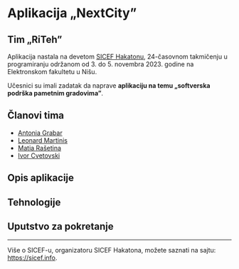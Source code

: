 # Aplikacija „NextCity”

## Tim „RiTeh”

Aplikacija nastala na devetom [SICEF Hakatonu](https://hakaton.sicef.info/), 24-časovnom takmičenju u programiranju održanom od 3. do 5. novembra 2023. godine na Elektronskom fakultetu u Nišu.

Učesnici su imali zadatak da naprave **aplikaciju na temu „softverska podrška pametnim gradovima”**.

## Članovi tima

- [Antonia Grabar](https://github.com/antoniagrabar)
- [Leonard Martinis](https://github.com/LeonardM01)
- [Matia Rašetina](https://github.com/mate329)
- [Ivor Cvetovski](https://github.com/cvetovskiivor)

## Opis aplikacije

<!--
Na primer odgovoriti na neka od sledeća pitanja:
Šta radi aplikacija? Koji je njen cil? Šta pruža korisniku? Kako rešava zadat problem? Koje su njene mogućnosti?
-->

## Tehnologije

<!--
- JavaScript
- MySQL
- PHP
- ...
-->

## Uputstvo za pokretanje

<!--
Kratke instrukcije za pokretanje aplikacije, kao i šta je potrebno instalirati i podesiti radi njenog pokretanja.
-->

----------
Više o SICEF-u, organizatoru SICEF Hakatona, možete saznati na sajtu: https://sicef.info. 
